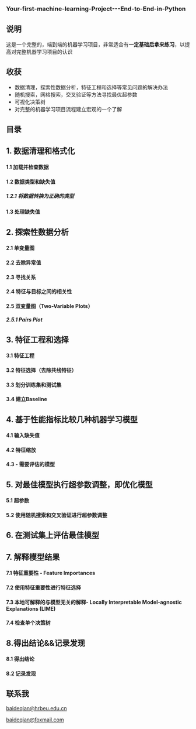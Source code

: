 ### Your-first-machine-learning-Project---End-to-End-in-Python

## 说明
这是一个完整的，端到端的机器学习项目，非常适合有**一定基础后拿来练习**，以提高对完整机器学习项目的认识

## 收获
* 数据清理，探索性数据分析，特征工程和选择等常见问题的解决办法
* 随机搜索，网格搜索，交叉验证等方法寻找最优超参数
* 可视化决策树
* 对完整的机器学习项目流程建立宏观的一个了解


## 目录

## 1. 数据清理和格式化
#### 1.1 加载并检查数据
#### 1.2 数据类型和缺失值
##### 1.2.1 将数据转换为正确的类型
#### 1.3 处理缺失值

## 2. 探索性数据分析
#### 2.1 单变量图
#### 2.2 去除异常值
#### 2.3 寻找关系
#### 2.4 特征与目标之间的相关性
#### 2.5 双变量图（Two-Variable Plots）
##### 2.5.1 Pairs Plot

## 3. 特征工程和选择
#### 3.1 特征工程
#### 3.2 特征选择（去除共线特征）
#### 3.3 划分训练集和测试集
#### 3.4 建立Baseline

## 4. 基于性能指标比较几种机器学习模型
#### 4.1 输入缺失值
#### 4.2 特征缩放
#### 4.3 - 需要评估的模型

## 5. 对最佳模型执行超参数调整，即优化模型
#### 5.1 超参数
#### 5.2 使用随机搜索和交叉验证进行超参数调整

## 6. 在测试集上评估最佳模型

## 7. 解释模型结果
#### 7.1 特征重要性 - Feature Importances
#### 7.2 使用特征重要性进行特征选择
#### 7.3 本地可解释的与模型无关的解释- Locally Interpretable Model-agnostic Explanations (LIME)
#### 7.4 检查单个决策树

## 8.得出结论&&记录发现
#### 8.1 得出结论
#### 8.2 记录发现





## 联系我

baideqian@hrbeu.edu.cn

baideqian@foxmail.com


